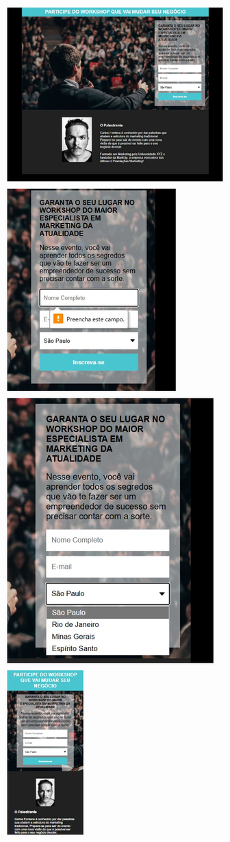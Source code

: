 ![PÁGINA COMPLETA](/imagens/print1.jpg)

![fORMULÁRIO1](/imagens/print2.jpg)

![fORMULÁRIO2](/imagens/print3.jpg)

![MEDIAQ](/imagens/printmq.jpg)